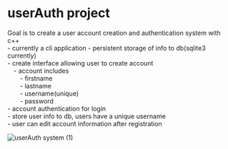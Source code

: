 # userAuth project

Goal is to create a user account creation and authentication system with c++  
    - currently a cli application
    - persistent storage of info to db(sqlite3 currently)  
    - create interface allowing user to create account  
    &emsp;- account includes  
    &emsp;&emsp;- firstname  
    &emsp;&emsp;- lastname  
    &emsp;&emsp;- username(unique)  
    &emsp;&emsp;- password  
    - account authentication for login  
    - store user info to db, users have a unique username   
    - user can edit account information after registration


![userAuth system (1)](https://user-images.githubusercontent.com/43590688/180716428-710a3d2d-09da-4300-9c84-860476031c02.jpg)

